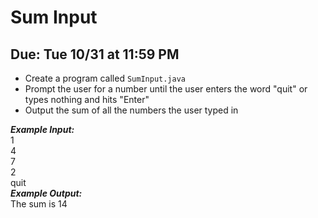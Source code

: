 # Sum Input

## Due: Tue 10/31 at 11:59 PM

- Create a program called `SumInput.java`
- Prompt the user for a number until the user enters the word "quit" or types nothing and hits "Enter"
- Output the sum of all the numbers the user typed in

***Example Input:***\
1\
4\
7\
2\
quit\
***Example Output:***\
The sum is 14
